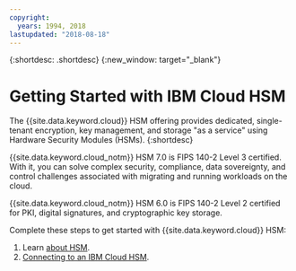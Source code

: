 ```yaml
---
copyright:
  years: 1994, 2018
lastupdated: "2018-08-18"
---
```


{:shortdesc: .shortdesc}
{:new_window: target="_blank"}

# Getting Started with IBM Cloud HSM
The {{site.data.keyword.cloud}} HSM offering provides dedicated, single-tenant encryption, key management, and storage "as a service" using Hardware Security Modules (HSMs).
{:shortdesc}

{{site.data.keyword.cloud_notm}} HSM 7.0 is FIPS 140-2 Level 3 certified. With it, you can solve complex security, compliance, data sovereignty, and control challenges associated with migrating and running workloads on the cloud.
 
{{site.data.keyword.cloud_notm}} HSM 6.0 is FIPS 140-2 Level 2 certified for PKI, digital signatures, and cryptographic key storage. 

Complete these steps to get started with {{site.data.keyword.cloud}} HSM:
1. Learn [about HSM](about.html).
2. [Connecting to an IBM Cloud HSM](connecting_to_hsm.html).


